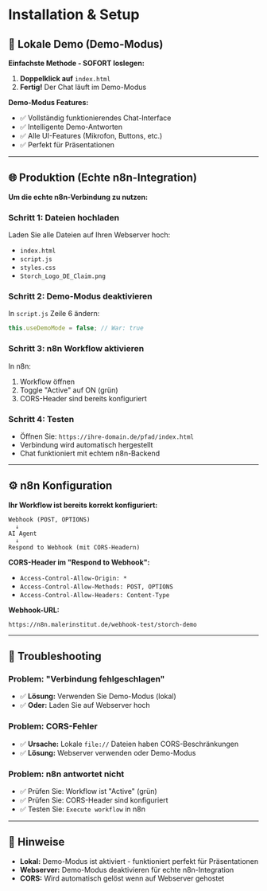 # Installation & Setup

## 🎯 Lokale Demo (Demo-Modus)

**Einfachste Methode - SOFORT loslegen:**

1. **Doppelklick auf** `index.html`
2. **Fertig!** Der Chat läuft im Demo-Modus

**Demo-Modus Features:**
- ✅ Vollständig funktionierendes Chat-Interface
- ✅ Intelligente Demo-Antworten
- ✅ Alle UI-Features (Mikrofon, Buttons, etc.)
- ✅ Perfekt für Präsentationen

---

## 🌐 Produktion (Echte n8n-Integration)

**Um die echte n8n-Verbindung zu nutzen:**

### **Schritt 1: Dateien hochladen**
Laden Sie alle Dateien auf Ihren Webserver hoch:
- `index.html`
- `script.js`
- `styles.css`
- `Storch_Logo_DE_Claim.png`

### **Schritt 2: Demo-Modus deaktivieren**
In `script.js` Zeile 6 ändern:
```javascript
this.useDemoMode = false; // War: true
```

### **Schritt 3: n8n Workflow aktivieren**
In n8n:
1. Workflow öffnen
2. Toggle "Active" auf ON (grün)
3. CORS-Header sind bereits konfiguriert

### **Schritt 4: Testen**
- Öffnen Sie: `https://ihre-domain.de/pfad/index.html`
- Verbindung wird automatisch hergestellt
- Chat funktioniert mit echtem n8n-Backend

---

## ⚙️ n8n Konfiguration

**Ihr Workflow ist bereits korrekt konfiguriert:**

```
Webhook (POST, OPTIONS)
  ↓
AI Agent
  ↓
Respond to Webhook (mit CORS-Headern)
```

**CORS-Header im "Respond to Webhook":**
- `Access-Control-Allow-Origin: *`
- `Access-Control-Allow-Methods: POST, OPTIONS`
- `Access-Control-Allow-Headers: Content-Type`

**Webhook-URL:**
```
https://n8n.malerinstitut.de/webhook-test/storch-demo
```

---

## 🔧 Troubleshooting

### **Problem: "Verbindung fehlgeschlagen"**
- ✅ **Lösung:** Verwenden Sie Demo-Modus (lokal)
- ✅ **Oder:** Laden Sie auf Webserver hoch

### **Problem: CORS-Fehler**
- ✅ **Ursache:** Lokale `file://` Dateien haben CORS-Beschränkungen
- ✅ **Lösung:** Webserver verwenden oder Demo-Modus

### **Problem: n8n antwortet nicht**
- ✅ Prüfen Sie: Workflow ist "Active" (grün)
- ✅ Prüfen Sie: CORS-Header sind konfiguriert
- ✅ Testen Sie: `Execute workflow` in n8n

---

## 📝 Hinweise

- **Lokal:** Demo-Modus ist aktiviert - funktioniert perfekt für Präsentationen
- **Webserver:** Demo-Modus deaktivieren für echte n8n-Integration
- **CORS:** Wird automatisch gelöst wenn auf Webserver gehostet


